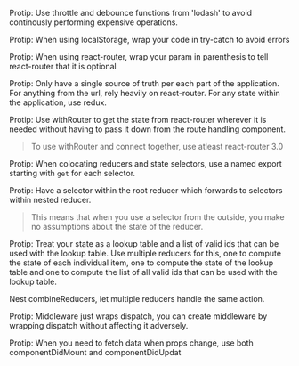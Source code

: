 Protip: Use throttle and debounce functions from 'lodash' to avoid continously performing expensive operations.

Protip: When using localStorage, wrap your code in try-catch to avoid errors

Protip: When using react-router, wrap your param in parenthesis to tell react-router that it is optional

Protip: Only have a single source of truth per each part of the application. For anything from the url, rely heavily
on react-router. For any state within the application, use redux.

Protip: Use withRouter to get the state from react-router wherever it is needed without having to pass it down from
the route handling component.

> To use withRouter and connect together, use atleast react-router 3.0

Protip: When colocating reducers and state selectors, use a named export starting with `get` for each selector.

Protip: Have a selector within the root reducer which forwards to selectors within nested reducer.

> This means that when you use a selector from the outside, you make no assumptions about the state of the reducer.

Protip: Treat your state as a lookup table and a list of valid ids that can be used with the lookup table.
Use multiple reducers for this, one to compute the state of each individual item, one to compute the state of the lookup table
and one to compute the list of all valid ids that can be used with the lookup table.

Nest combineReducers, let multiple reducers handle the same action.

Protip: Middleware just wraps dispatch, you can create middleware by wrapping dispatch without affecting it adversely.

Protip: When you need to fetch data when props change, use both componentDidMount and componentDidUpdat
